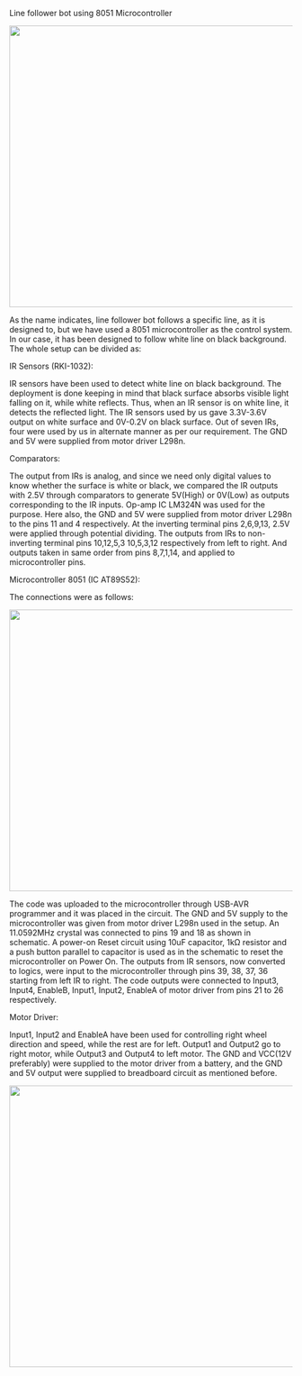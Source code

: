 Line follower bot using 8051 Microcontroller
<p align="center">
  <img width="650" height="500" src="https://user-images.githubusercontent.com/32802845/54489921-628bac00-48d7-11e9-8de6-ece69e4cb6e1.png">
</p>

 As the name indicates, line follower bot follows a specific line, as it is designed to,
but we have used a 8051 microcontroller as the control system.
In our case, it has been designed to follow white line on black background. The whole setup can be divided as:

IR Sensors (RKI-1032):

IR sensors have been used to detect white line on black background. The deployment is done keeping in mind that black surface absorbs visible light falling on it, while white reflects. Thus, when an IR sensor is on white line, it detects the reflected light.
The IR sensors used by us gave 3.3V-3.6V output on white surface and 0V-0.2V on black surface. Out of seven IRs, four were used by us in alternate manner as per our requirement.
The GND and 5V were supplied from motor driver L298n.

Comparators:

The output from IRs is analog, and since we need only digital values to know whether the surface is white or black, we compared the IR outputs with 2.5V through comparators to generate 5V(High) or 0V(Low) as outputs corresponding to the IR inputs.
Op-amp IC LM324N was used for the purpose.
Here also, the GND and 5V were supplied from motor driver L298n to the pins 11 and 4 respectively.
At the inverting terminal pins 2,6,9,13, 2.5V were applied through potential dividing. 
The outputs from IRs to non-inverting terminal pins 10,12,5,3 10,5,3,12 respectively from left to right.
And outputs taken in same order from pins 8,7,1,14, and applied to microcontroller pins.

Microcontroller 8051 (IC AT89S52):

The connections were as follows:

 <p align="center">
  <img width="650" height="500" src="https://user-images.githubusercontent.com/32802845/54489932-6dded780-48d7-11e9-91a4-f2548cda10ec.png">
</p>

The code was uploaded to the microcontroller through USB-AVR programmer and it was placed in the circuit.
The GND and 5V supply to the microcontroller was given from motor driver L298n used in the setup.
An 11.0592MHz  crystal was connected to pins 19 and 18 as shown in schematic.
A power-on Reset circuit using 10uF capacitor, 1kΩ resistor and a push button parallel to capacitor is used as in the schematic to reset the microcontroller on Power On.
The outputs from IR sensors, now converted to logics, were input to the microcontroller through pins 39, 38, 37, 36 starting from left IR to right.
The code outputs were connected to Input3, Input4, EnableB,  Input1, Input2, EnableA of motor driver from pins 21 to 26 respectively.

Motor Driver:

Input1, Input2 and EnableA have been used for controlling right wheel direction and speed, while the rest are for left.
Output1 and Output2 go to right motor, while Output3 and Output4 to left motor.
The GND and VCC(12V preferably) were supplied to the motor driver from a battery, and the GND and 5V output were supplied to breadboard circuit as mentioned before.
 
<p align="center">
  <img width="750" height="500" src="https://user-images.githubusercontent.com/32802845/54490116-13df1180-48d9-11e9-9920-ac58a92a6650.jpg">
</p>
